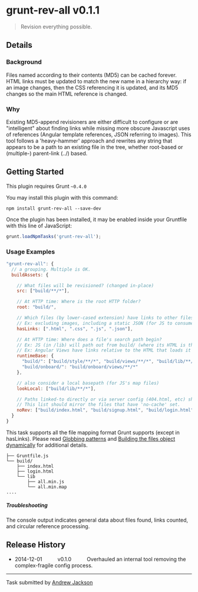 # grunt-rev-all v0.1.1 

> Revision everything possible.

## Details
### Background
Files named according to their contents (MD5) can be cached forever. HTML links must be updated to match the new name in a hierarchy way: if an image changes, then the CSS referencing it is updated, and its MD5 changes so the main HTML reference is changed. 

### Why
Existing MD5-append revisioners are either difficult to configure or are "intelligent" about finding links while missing more obscure Javascript uses of references (Angular template references, JSON referring to images). This tool follows a 'heavy-hammer' approach and rewrites any string that appears to be a path to an existing file in the tree, whether root-based or (multiple-) parent-link (../) based.

## Getting Started
This plugin requires Grunt `~0.4.0`

You may install this plugin with this command:

```shell
npm install grunt-rev-all --save-dev
```

Once the plugin has been installed, it may be enabled inside your Gruntfile with this line of JavaScript:

```js
grunt.loadNpmTasks('grunt-rev-all');
```
### Usage Examples

```js
"grunt-rev-all": {
  // a grouping. Multiple is OK.
  buildAssets: {  

    // What files will be revisioned? (changed in-place)
    src: ["build/**/*"],

    // At HTTP time: Where is the root HTTP folder? 
    root: "build/",

    // Which files (by lower-cased extension) have links to other files? 
    // Ex: excluding images, including a static JSON (for JS to consume) that could have links.
    hasLinks: [".html", ".css", ".js", ".json"],

    // At HTTP time: Where does a file's search path begin? 
    // Ex: JS (in /lib) will path out from build/ (where its HTML is that loaded it).
    // Ex: Angular Views have links relative to the HTML that loads it (build/onboard)
    runtimeBase: {
      "build/": ["build/style/**/*", "build/views/**/*", "build/lib/**/*"],
      "build/onboard/": "build/onboard/views/**/*"
    },

    // also consider a local basepath (for JS's map files)
    lookLocal: ["build/lib/**/*"],

    // Paths linked-to directly or via server config (404.html, etc) should never be renamed.
    // This list should mirror the files that have 'no-cache' set.
    noRev: ["build/index.html", "build/signup.html", "build/login.html"]
  }
}
```

This task supports all the file mapping format Grunt supports (except in hasLinks). Please read [Globbing patterns](http://gruntjs.com/configuring-tasks#globbing-patterns) and [Building the files object dynamically](http://gruntjs.com/configuring-tasks#building-the-files-object-dynamically) for additional details.

```shell
├── Gruntfile.js
└── build/
    ├── index.html
    ├── login.html
    └── lib
        ├── all.min.js
        └── all.min.map
....

```

##### Troubleshooting

The console output indicates general data about files found, links counted, and circular reference processing. 

## Release History

 * 2014-12-01   v0.1.0   Overhauled an internal tool removing the complex-fragile config process.

---

Task submitted by [Andrew Jackson](https://github.com/snadrus)
